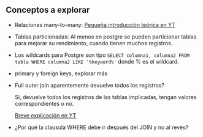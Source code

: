 ## Conceptos a explorar

- Relaciones many-to-many: [Pequeña introducción teórica en YT](https://www.youtube.com/watch?v=1eUn6lsZ7c4)


- Tablas particionadas: Al menos en postgre se pueden particionar tablas para mejorar su rendimiento, cuando tienen muchos registros.

- Los wildcards para Postgre son tipo ``SELECT columna1, columna2 FROM tabla WHERE columna2 LIKE '%keyword%'`` donde % es el wildcard. 

- primary y foreign keys, explorar más

- Full outer join aparentemente devuelve todos los registros?

	Sí, devuelve todos los registros de las tablas implicadas, tengan valores correspondientes o no.

	[Breve explicación en YT](https://youtu.be/UfgRTbRN9FM?t=429)

- ¿Por qué la clausula WHERE debe ir después del JOIN y no al revés?